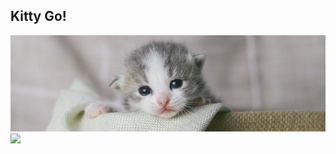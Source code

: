 ## Kitty Go! 
![Image alt](https://github.com/Defaultwsr74/Defaultwsr74/raw/main/kitty.jpg)
<a href="https://lon9.github.io">
<img align="left" src="https://github-readme-stats.vercel.app/api?username=default&count_private=true&show_icons=true&theme=dark" />
</a>
